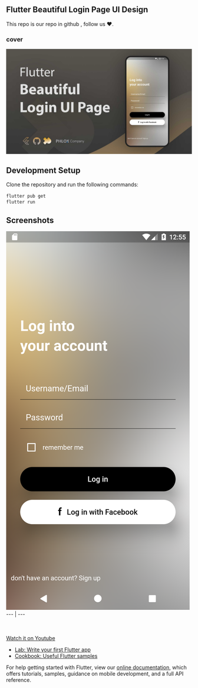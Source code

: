 ## Flutter Beautiful Login Page UI Design 

This repo is our repo in github , follow us ❤.

### cover


![Alt text](./assets/images/phloxcompany.jpg?raw=true "Optional Title") 


## Development Setup
Clone the repository and run the following commands:

```
flutter pub get
flutter run
```
## Screenshots


![Alt text](./assets/images/ui_app.png?raw=true "Optional Title")
--- | ---


<br><br>
[Watch it on Youtube](https://youtube.com)


- [Lab: Write your first Flutter app](https://flutter.dev/docs/get-started/codelab)
- [Cookbook: Useful Flutter samples](https://flutter.dev/docs/cookbook)

For help getting started with Flutter, view our
[online documentation](https://flutter.dev/docs), which offers tutorials,
samples, guidance on mobile development, and a full API reference.
